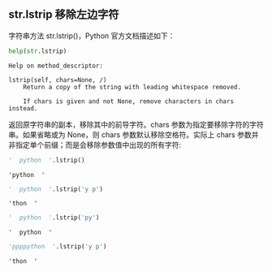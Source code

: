 ## str.lstrip 移除左边字符

字符串方法 str.lstrip()，Python 官方文档描述如下：


```python
help(str.lstrip)
```

    Help on method_descriptor:
    
    lstrip(self, chars=None, /)
        Return a copy of the string with leading whitespace removed.
        
        If chars is given and not None, remove characters in chars instead.
    
    

返回原字符串的副本，移除其中的前导字符。chars 参数为指定要移除字符的字符串。如果省略或为 None，则 chars 参数默认移除空格符。实际上 chars 参数并非指定单个前缀；而是会移除参数值中出现的所有字符:


```python
'  python  '.lstrip()
```




    'python  '




```python
'  python  '.lstrip('y p')
```




    'thon  '




```python
'  python  '.lstrip('py')
```




    '  python  '




```python
'ppppython  '.lstrip('y p')
```




    'thon  '


